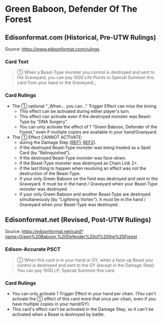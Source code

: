 # Green Baboon, Defender Of The Forest

## Edisonformat.com (Historical, Pre-UTW Rulings)

Source: https://www.edisonformat.com/rulings

### Card Text

> ① When a Beast-Type monster you control is destroyed and sent to the Graveyard, you can pay 1000 Life Points to Special Summon this card from your hand or the Graveyard._

### Card Rulings

*   The ① optional "_When... you can..." Trigger Effect can miss the timing.
    *   This effect can be activated during either player's turn.
    *   This effect can activate even if the destroyed monster was Beast-Type by "DNA Surgery".
    *   You can only activate the effect of 1 “Green Baboon, Defender of the Forest,” even if multiple copies are available in your hand/Graveyard.
*   The ① Effect CANNOT ACTIVATE:
    *   during the Damage Step \[[REF1](https://img.yugioh-card.com/lat-am/gameplay/errata/YGOErrata100105.pdf), [REF2](https://www.pojo.biz/board/showthread.php?t=715208)\].
    *   if the destroyed Beast-Type monster was being treated as a Spell Card (by "Relinquished").
    *   if the destroyed Beast-Type monster was face-down.
    *   if the Beast-Type monster was destroyed as Chain Link 2+.
    *   if the last thing to happen when resolving an effect was not the destruction of the Beast-Type.
    *   if your only Green Baboon on the field was destroyed and sent to the Graveyard. It must be in the hand / Graveyard when your Beast-Type monster was destroyed.
    *   if your only Green Baboon and another Beast-Type are destroyed simultaneously (by "Lightning Vortex"). It must be in the hand / Graveyard when your Beast-Type was destroyed.

## Edisonformat.net (Revised, Post-UTW Rulings)

Source: https://edisonformat.net/card?name=Green%20Baboon,%20Defender%20of%20the%20Forest

### Edison-Accurate PSCT

> ① When this card is in your hand or GY, when a face-up Beast you control is destroyed and sent to the GY (except in the Damage Step):
> You can pay 1000 LP; Special Summon this card.

### Card Rulings

*   You can only activate 1 Trigger Effect in your hand per chain.
(You can't activate the ① effect of this card more that once per chain, even if you have multiple copies in your hand/GY).
*   This card's effect can't be activated in the Damage Step, so it can't be activated when a Beast is destroyed by battle.
            
